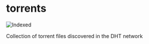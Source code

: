 torrents 
========
![Indexed](https://img.shields.io/badge/indexed-3027-blue)

Collection of torrent files discovered in the DHT network
